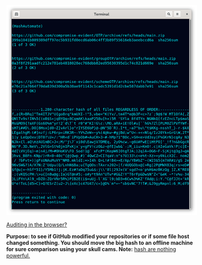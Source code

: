 <!---
Downloads from links in a file, prints sha256sum of individual and 1 big hash of all.
-->



<p align="center">
  <img src="https://github.com/compromise-evident/HashAutomate/blob/main/Other/Terminal.png">
</p>

[Auditing in the browser?](https://coliru.stacked-crooked.com/a/b62470df8e459fa2)



**Purpose: to see if GitHub modified your repositories or if some file host changed something. You should move the big hash to an offline machine for sure comparison using your skull cams. Note:** [hash are nothing powerful.](https://github.com/compromise-evident/WhatNot/blob/main/Hash%20collision%20calculator.pdf)
